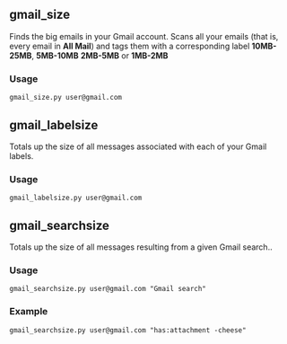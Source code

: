 gmail\_size
-----------

Finds the big emails in your Gmail account.  Scans all your emails (that is,
every email in **All Mail**) and tags them with a corresponding label
**10MB-25MB**, **5MB-10MB** **2MB-5MB** or **1MB-2MB**

### Usage ###

    gmail_size.py user@gmail.com


gmail\_labelsize
----------------

Totals up the size of all messages associated with each of your Gmail labels.

### Usage ###

    gmail_labelsize.py user@gmail.com


gmail\_searchsize
-----------------

Totals up the size of all messages resulting from a given Gmail search..

### Usage ###

    gmail_searchsize.py user@gmail.com "Gmail search"

### Example ###

    gmail_searchsize.py user@gmail.com "has:attachment -cheese"
    
